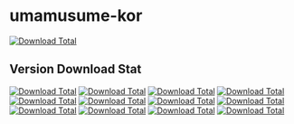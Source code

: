 # umamusume-kor

[![Download Total](https://img.shields.io/github/downloads/Asyunelus/umamusume-kor/total.svg)]()


## Version Download Stat
[![Download Total](https://img.shields.io/github/downloads/Asyunelus/umamusume-kor/202212220804/total.svg)]()
[![Download Total](https://img.shields.io/github/downloads/Asyunelus/umamusume-kor/202212191529/total.svg)]()
[![Download Total](https://img.shields.io/github/downloads/Asyunelus/umamusume-kor/202211292230/total.svg)]()
[![Download Total](https://img.shields.io/github/downloads/Asyunelus/umamusume-kor/202211211430/total.svg)]()
[![Download Total](https://img.shields.io/github/downloads/Asyunelus/umamusume-kor/202211171239/total.svg)]()
[![Download Total](https://img.shields.io/github/downloads/Asyunelus/umamusume-kor/202211091219/total.svg)]()
[![Download Total](https://img.shields.io/github/downloads/Asyunelus/umamusume-kor/202211060355/total.svg)]()
[![Download Total](https://img.shields.io/github/downloads/Asyunelus/umamusume-kor/202210281232/total.svg)]()
[![Download Total](https://img.shields.io/github/downloads/Asyunelus/umamusume-kor/202210241549/total.svg)]()
[![Download Total](https://img.shields.io/github/downloads/Asyunelus/umamusume-kor/202210220327/total.svg)]()
[![Download Total](https://img.shields.io/github/downloads/Asyunelus/umamusume-kor/202210191306/total.svg)]()
[![Download Total](https://img.shields.io/github/downloads/Asyunelus/umamusume-kor/202210180312/total.svg)]()